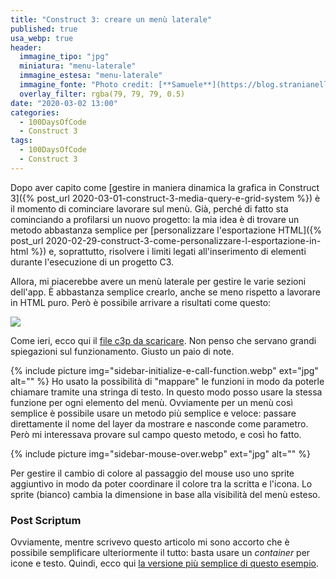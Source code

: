 ```yaml
---
title: "Construct 3: creare un menù laterale"
published: true
usa_webp: true
header:
  immagine_tipo: "jpg"
  miniatura: "menu-laterale"
  immagine_estesa: "menu-laterale"
  immagine_fonte: "Photo credit: [**Samuele**](https://blog.stranianelli.com/)"
  overlay_filter: rgba(79, 79, 79, 0.5)
date: "2020-03-02 13:00"
categories:
  - 100DaysOfCode
  - Construct 3
tags:
  - 100DaysOfCode
  - Construct 3
---
```


Dopo aver capito come [gestire in maniera dinamica la grafica in Construct 3]({% post_url 2020-03-01-construct-3-media-query-e-grid-system %}) è il momento di cominciare lavorare sul menù. Già, perché di fatto sta cominciando a profilarsi un nuovo progetto: la mia idea è di trovare un metodo abbastanza semplice per [personalizzare l'esportazione HTML]({% post_url 2020-02-29-construct-3-come-personalizzare-l-esportazione-in-html %}) e, soprattutto, risolvere i limiti legati all'inserimento di elementi durante l'esecuzione di un progetto C3.

Allora, mi piacerebbe avere un menù laterale per gestire le varie sezioni dell'app. È abbastanza semplice crearlo, anche se meno rispetto a lavorare in HTML puro. Però è possibile arrivare a risultati come questo:

<img src="https://blog.stranianelli.com/images/gif/2020-03-02-construct-3-creare-un-menu-laterale.gif">

Come ieri, ecco qui il [file c3p da scaricare](https://blog.stranianelli.com/c3p/custom-menu-with-transition.c3p). Non penso che servano grandi spiegazioni sul funzionamento. Giusto un paio di note.


{% include picture img="sidebar-initialize-e-call-function.webp" ext="jpg" alt="" %}
Ho usato la possibilità di "mappare" le funzioni in modo da poterle chiamare tramite una stringa di testo. In questo modo posso usare la stessa funzione per ogni elemento del menù. Ovviamente per un menù così semplice è possibile usare un metodo più semplice e veloce: passare direttamente il nome del layer da mostrare e nasconde come parametro. Però mi interessava provare sul campo questo metodo, e così ho fatto.

{% include picture img="sidebar-mouse-over.webp" ext="jpg" alt="" %}

Per gestire il cambio di colore al passaggio del mouse uso uno sprite aggiuntivo in modo da poter coordinare il colore tra la scritta e l'icona. Lo sprite (bianco) cambia la dimensione in base alla visibilità del menù esteso.

### Post Scriptum

Ovviamente, mentre scrivevo questo articolo mi sono accorto che è possibile semplificare ulteriormente il tutto: basta usare un _container_ per icone e testo. Quindi, ecco qui [la versione più semplice di questo esempio](https://blog.stranianelli.com/c3p/custom-menu-with-transition-defrag.c3p).
